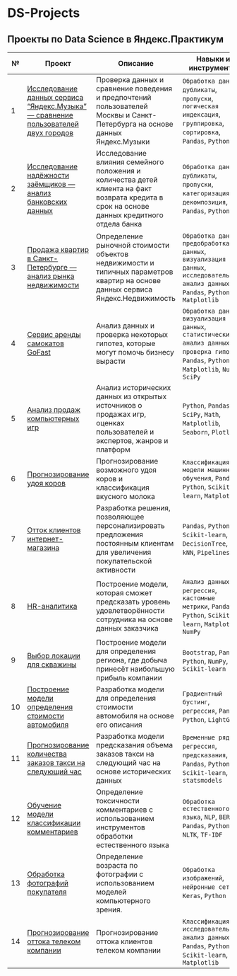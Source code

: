 # DS-Projects
## Проекты по Data Science в Яндекс.Практикум
| №  | Проект | Описание | Навыки и инструменты |
|----|--------|----------|----------------------|
| 1  | [Исследование данных сервиса “Яндекс.Музыка” — сравнение пользователей двух городов]() | Проверка данных и сравнение поведения и предпочтений пользователей Москвы и Санкт-Петербурга на основе данных Яндекс.Музыки | `Обработка данных`, `дубликаты`, `пропуски`, `логическая индексация`, `группировка`, `сортировка`, `Pandas`, `Python` |
| 2  | [Исследование надёжности заёмщиков — анализ банковских данных](https://github.com/YusufNalgiev/DS-Projects/tree/main/Bank) | Исследование влияния семейного положения и количества детей клиента на факт возврата кредита в срок на основе данных кредитного отдела банка | `Обработка данных`, `дубликаты`, `пропуски`, `категоризация`, `декомпозиция`, `Pandas`, `Python` |
| 3  | [Продажа квартир в Санкт-Петербурге — анализ рынка недвижимости](https://github.com/YusufNalgiev/DS-Projects/tree/main/real_estate) | Определение рыночной стоимости объектов недвижимости и типичных параметров квартир на основе данных сервиса Яндекс.Недвижимость | `Обработка данных`, `предобработка данных`, `визуализация данных`, `исследовательский анализ данных`, `Pandas`, `Python`, `Matplotlib` |
| 4  | [Сервис аренды самокатов GoFast](https://github.com/YusufNalgiev/DS-Projects/tree/main/scooter_rental) | Анализ данных и проверка некоторых гипотез, которые могут помочь бизнесу вырасти | `Обработка данных`, `визуализация данных`, `статистический анализ данных`, `проверка гипотез`, `Pandas`, `Python`, `Matplotlib`, `NumPy`, `SciPy` |
| 5  | [Анализ продаж компьютерных игр](https://github.com/YusufNalgiev/DS-Projects/tree/main/games_store) | Анализ исторических данных из открытых источников о продажах игр, оценках пользователей и экспертов, жанров и платформ | `Python`, `Pandas`, `SciPy`, `Math`, `Matplotlib`, `Seaborn`, `Plotly` |
| 6  | [Прогнозирование удоя коров](https://github.com/YusufNalgiev/DS-Projects/tree/main/milk_yield_prediction) | Прогнозирование возможного удоя коров и классификация вкусного молока | `Классификация`, `модели машинного обучения`, `Pandas`, `Python`, `Scikit-learn`, `Matplotlib` |
| 7  | [Отток клиентов интернет-магазина](https://github.com/YusufNalgiev/DS-Projects/tree/main/online_store) | Разработка решения, позволяющее персонализировать предложения постоянным клиентам для увеличения покупательской активности | `Pandas`, `Python`, `Scikit-learn`, `DecisionTree`, `SVM`, `kNN`, `Pipelines`|
| 8  | [HR-аналитика](https://github.com/YusufNalgiev/DS-Projects/tree/main/hr_analytics) | Построение модели, которая сможет предсказать уровень удовлетворённости сотрудника на основе данных заказчика | `Анализ данных`, `регрессия`, `кастомные метрики`, `Pandas`, `Python`, `Scikit-learn`, `Matplotlib`, `NumPy` |
| 9  | [Выбор локации для скважины](https://github.com/YusufNalgiev/DS-Projects/tree/main/location_for_well) | Построение модели для определения региона, где добыча принесёт наибольшую прибыль компании | `Bootstrap`, `Pandas`, `Python`, `NumPy`, `Scikit-learn` |
| 10 | [Построение модели определения стоимости автомобиля](https://github.com/YusufNalgiev/DS-Projects/tree/main/car_price_prediction) | Разработка модели для определения стоимости автомобиля на основе его описания | `Градиентный бустинг`, `регрессия`, `Pandas`, `Python`, `LightGBM` |
| 11 | [Прогнозирование количества заказов такси на следующий час](https://github.com/YusufNalgiev/DS-Projects/tree/main/cab_order_prediction) | Разработка модели предсказания объема заказов такси на следующий час на основе исторических данных | `Временные ряды`, `регрессия`, `предсказания`, `Pandas`, `Python`, `Scikit-learn`, `statsmodels` |
| 12 | [Обучение модели классификации комментариев](https://github.com/YusufNalgiev/DS-Projects/tree/main/comment_classification) | Определение токсичности комментариев с использованием инструментов обработки естественного языка | `Обработка естественного языка`, `NLP`, `BERT`, `Pandas`, `Python`, `NLTK`, `TF-IDF` |
| 13 | [Обработка фотографий покупателя](https://github.com/YusufNalgiev/DS-Projects/tree/main/computer_vision) | Определение возраста по фотографии с использованием моделей компьютерного зрения. | `Обработка изображений`, `нейронные сети`, `Keras`, `Python` |
| 14 | [Прогнозирование оттока телеком компании](https://github.com/YusufNalgiev/DS-Projects/tree/main/final_project) | Прогнозирование оттока клиентов телеком компании | `Классификация`, `исследовательский анализ данных`, `Pandas`, `Python`, `Scikit-learn`, `Matplotlib` |
